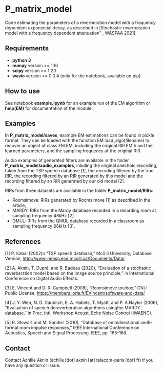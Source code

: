 P_matrix_model
===

Code estimating the parameters of a reverberation model with a fraquency dependent exponential decay, as described in [Stochastic reverberation model with a frequency dependent attenuation" , WASPAA 2021].

Requirements
-------------
  - **python 3**
  - **numpy** version >= 1.16
  - **scipy** version >= 1.2.1
  - **wavio** version >= 0.0.4 (only for the notebook, available on pip)

How to use
-------------
  See notebook **example.ipynb** for an example run of the EM algorithm or **help(EM)** for documentation of the module.

Examples
-------------
  In **P_matrix_model/saves**, example EM estimations can be found in pickle format. They can be loaded with the function EM.load_algo(filename) to recover an object of class EM.EM, including the original RIR EM.h and the learned parameters, and the sampling frequency of the original RIR.
  
  Audio examples of generated filters are available in the folder **P_matrix_model/audio_examples**, inluding the original anechoic recording, taken from the TSP speech database [1], the recording filtered by the true RIR, the recording filtered by an RIR generated by this model and the recording filtered by an RIR generated by our old model [2].
  
  RIRs from three datasets are available in the folder **P_matrix_model/RIRs**:
  - Roomsimove: RIRs generated by Roomsimove [1] as described in the article,
  - MARDY: RIRs from the Mardy database recorded in a recording room at sampling frequency 48kHz [2]
  - QMUL: RIRs from the QMUL database recorded in a classroom as sampling frequency 96kHz [3].
  
  
  
References
-------------
<a id="1">[1]</a> 
P. Kabal (2002)n
“TSP speech database,”
McGill University, Database Version,
http://www-mmsp.ece.mcgill.ca/Documents/Data/


<a id="1">[2]</a> 
A. Aknin, T. Dupré, and R. Badeau (2020),
“Evaluation of a stochastic reverberation model based on the image source principle,”
in International Conference on Digital Audio Effects.

<a id="1">[3]</a> 
E. Vincent and D. R. Campbell (2008),
“Roomsimove toolbox,”
GNU Public License,
https://members.loria.fr/EVincent/software-and-data/

<a id="1">[4]</a> 
J. Y. Wen, N. D. Gaubitch, E. A. Habets, T. Myatt, and P. A.Naylor (2006),
“Evaluation of speech dereverberation algorithms usingthe MARDY database,”
in Proc. Intl. Workshop Acoust. Echo Noise Control (IWAENC).

<a id="1">[5]</a> 
R. Stewart and M. Sandler (2010),
“Database of omnidirectional andB-format room impulse responses,”
IEEE International Conference on Acoustics, Speech and Signal Processing. IEEE, pp. 165–168.


Contact
-------------
  Contact Achille Aknin (achille [dot] aknin [at] telecom-paris [dot] fr) if you have any question or issue.
